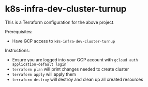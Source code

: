 # k8s-infra-dev-cluster-turnup

This is a Terraform configuration for the above project.

Prerequisites:
- Have GCP access to `k8s-infra-dev-cluster-turnup`

Instructions:
- Ensure you are logged into your GCP account with `gcloud auth application-default login`
- `terraform plan` will print changes needed to create cluster
- `terraform apply` will apply them
- `terraform destroy` will destroy and clean up all created resources
